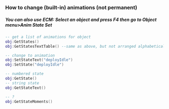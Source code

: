 ### How to change (built-in) animations (not permanent)

##### You can also use ECM: Select an object and press F4 then go to Object menu>Anim State Set

```lua
-- get a list of animations for object
obj:GetStates()
obj:GetStatesTextTable() --same as above, but not arranged alphabetically.

-- change to animation
obj:SetStateText("deployIdle")
obj:SetState("deployIdle")

-- numbered state
obj:GetState()
-- string state
obj:GetStateText()

-- ?
obj:GetStateMoments()
```
